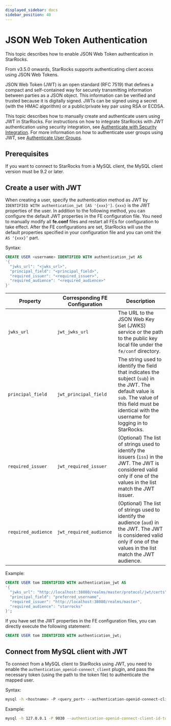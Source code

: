 ```yaml
---
displayed_sidebar: docs
sidebar_position: 40
---
```


# JSON Web Token Authentication

This topic describes how to enable JSON Web Token authentication in StarRocks.

From v3.5.0 onwards, StarRocks supports authenticating client access using JSON Web Tokens.

JSON Web Token (JWT) is an open standard (RFC 7519) that defines a compact and self-contained way for securely transmitting information between parties as a JSON object. This information can be verified and trusted because it is digitally signed. JWTs can be signed using a secret (with the HMAC algorithm) or a public/private key pair using RSA or ECDSA.

This topic describes how to manually create and authenticate users using JWT in StarRocks. For instructions on how to integrate StarRocks with JWT authentication using security integration, see [Authenticate with Security Integration](./security_integration.md). For more information on how to authenticate user groups using JWT, see [Authenticate User Groups](../group_provider.md).

## Prerequisites

If you want to connect to StarRocks from a MySQL client, the MySQL client version must be 9.2 or later.

## Create a user with JWT

When creating a user, specify the authentication method as JWT by `IDENTIFIED WITH authentication_jwt [AS '{xxx}']`. `{xxx}` is the JWT properties of the user. In addition to the following method, you can configure the default JWT properties in the FE configuration file. You need to manually modify all **fe.conf** files and restart all FEs for configuration to take effect. After the FE configurations are set, StarRocks will use the default properties specified in your configuration file and you can omit the `AS ‘{xxx}’` part.

Syntax:

```SQL
CREATE USER <username> IDENTIFIED WITH authentication_jwt AS 
'{
  "jwks_url": "<jwks_url>",
  "principal_field": "<principal_field>",
  "required_issuer": "<required_issuer>",
  "required_audience": "<required_audience>"
}'
```

| Property            | Corresponding FE Configuration | Description                                                                                                            |
| ------------------- | ------------------------------ | ---------------------------------------------------------------------------------------------------------------------- |
| `jwks_url`          | `jwt_jwks_url`                 | The URL to the JSON Web Key Set (JWKS) service or the path to the public key local file under the `fe/conf` directory. |
| `principal_field`   | `jwt_principal_field`          | The string used to identify the field that indicates the subject (`sub`) in the JWT. The default value is `sub`. The value of this field must be identical with the username for logging in to StarRocks. |
| `required_issuer`   | `jwt_required_issuer`          | (Optional) The list of strings used to identify the issuers (`iss`) in the JWT. The JWT is considered valid only if one of the values in the list match the JWT issuer. |
| `required_audience` | `jwt_required_audience`        | (Optional) The list of strings used to identify the audience (`aud`) in the JWT. The JWT is considered valid only if one of the values in the list match the JWT audience. |

Example:

```SQL
CREATE USER tom IDENTIFIED WITH authentication_jwt AS
'{
  "jwks_url": "http://localhost:38080/realms/master/protocol/jwt/certs",
  "principal_field": "preferred_username",
  "required_issuer": "http://localhost:38080/realms/master",
  "required_audience": "starrocks"
}';
```

If you have set the JWT properties in the FE configuration files, you can directly execute the following statement:

```SQL
CREATE USER tom IDENTIFIED WITH authentication_jwt;
```

## Connect from MySQL client with JWT

To connect from a MySQL client to StarRocks using JWT, you need to enable the `authentication_openid-connect_client` plugin, and pass the necessary token (using the path to the token file) to authenticate the mapped user.

Syntax:

```Bash
mysql -h <hostname> -P <query_port> --authentication-openid-connect-client-id-token-file=<path_to_token_file> -u <username>
```

Example:

```Bash
mysql -h 127.0.0.1 -P 9030 --authentication-openid-connect-client-id-token-file=/path/to/token/file -u tom
```
